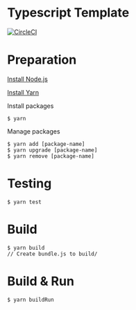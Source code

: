 # Typescript Template

[![CircleCI](https://circleci.com/gh/ababup1192/typescript-template.svg?style=svg)](https://circleci.com/gh/ababup1192/typescript-template)

# Preparation

[Install Node.js](https://github.com/hokaccha/nodebrew)

[Install Yarn](https://yarnpkg.com/en/docs/install)

Install packages
```
$ yarn
```

Manage packages
```
$ yarn add [package-name]
$ yarn upgrade [package-name]
$ yarn remove [package-name]
```

# Testing
```
$ yarn test
```

# Build
```
$ yarn build
// Create bundle.js to build/
```

# Build & Run
```
$ yarn buildRun
```
